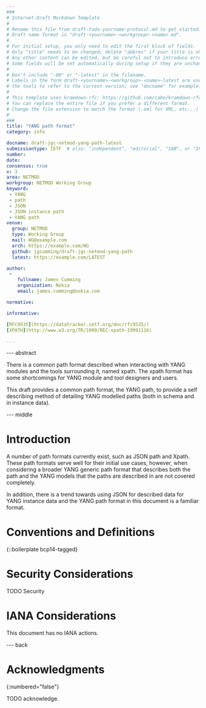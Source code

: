 ```yaml
---
###
# Internet-Draft Markdown Template
#
# Rename this file from draft-todo-yourname-protocol.md to get started.
# Draft name format is "draft-<yourname>-<workgroup>-<name>.md".
#
# For initial setup, you only need to edit the first block of fields.
# Only "title" needs to be changed; delete "abbrev" if your title is short.
# Any other content can be edited, but be careful not to introduce errors.
# Some fields will be set automatically during setup if they are unchanged.
#
# Don't include "-00" or "-latest" in the filename.
# Labels in the form draft-<yourname>-<workgroup>-<name>-latest are used by
# the tools to refer to the current version; see "docname" for example.
#
# This template uses kramdown-rfc: https://github.com/cabo/kramdown-rfc
# You can replace the entire file if you prefer a different format.
# Change the file extension to match the format (.xml for XML, etc...)
#
###
title: "YANG path format"
category: info

docname: draft-jgc-netmod-yang-path-latest
submissiontype: IETF  # also: "independent", "editorial", "IAB", or "IRTF"
number:
date:
consensus: true
v: 3
area: NETMOD
workgroup: NETMOD Working Group
keyword:
 - YANG
 - path
 - JSON
 - JSON instance path
 - YANG path
venue:
  group: NETMOD
  type: Working Group
  mail: WG@example.com
  arch: https://example.com/WG
  github: jgcumming/draft-jgc-netmod-yang-path
  latest: https://example.com/LATEST

author:
 -
    fullname: James Cumming
    organization: Nokia
    email: james.cumming@nokia.com

normative:

informative:

[RFC9535](https://datatracker.ietf.org/doc/rfc9535/)
[XPATH](http://www.w3.org/TR/1999/REC-xpath-19991116)

...
```


--- abstract

There is a common path format described when interacting with YANG
modules and the tools surrounding it, named xpath.  The xpath format
has some shortcomings for YANG module and tool designers and users.

This draft provides a common path format, the YANG path, to
provide a self describing method of detailing YANG modelled paths
(both in schema and in instance data).

--- middle

# Introduction

A number of path formats currently exist, such as JSON path and Xpath.
These path formats serve well for their initial use cases, however,
when considering a broader YANG generic path format that describes both
the path and the YANG models that the paths are described in are not covered
completely.

In addition, there is a trend towards using JSON for described data for YANG
instance data and the YANG path format in this document is a familiar format.


# Conventions and Definitions

{::boilerplate bcp14-tagged}


# Security Considerations

TODO Security


# IANA Considerations

This document has no IANA actions.


--- back

# Acknowledgments
{:numbered="false"}

TODO acknowledge.
